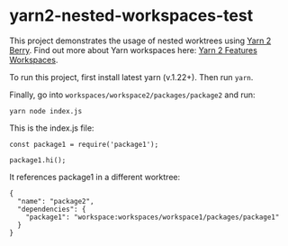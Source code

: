# yarn2-nested-workspaces-test

This project demonstrates the usage of nested worktrees using [Yarn 2 Berry](https://yarnpkg.com/). Find out more about Yarn workspaces here: [Yarn 2 Features Workspaces](https://yarnpkg.com/features/workspaces).

To run this project, first install latest yarn (v.1.22+). Then run `yarn`.

Finally, go into `workspaces/workspace2/packages/package2` and run:

`yarn node index.js`

This is the index.js file:

```
const package1 = require('package1');

package1.hi();
```

It references package1 in a different worktree:

```
{
  "name": "package2",
  "dependencies": {
    "package1": "workspace:workspaces/workspace1/packages/package1"
  }
}
```